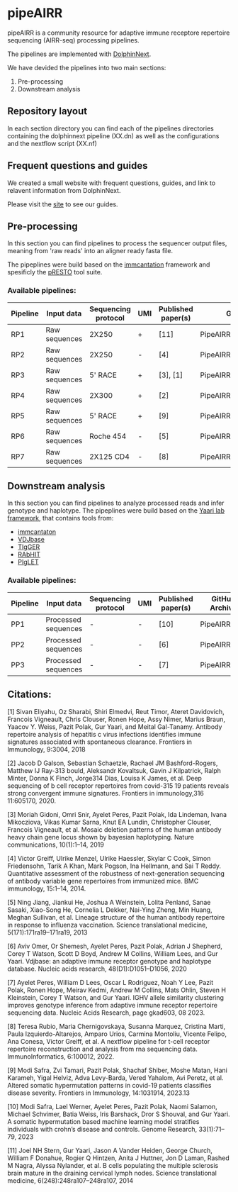 # pipeAIRR


pipeAIRR is a community resource for adaptive immune receptore repertoire sequencing (AIRR-seq) processing pipelines.

The pipelines are implemented with [DolphinNext](https://dolphinnext.readthedocs.io/en/latest/index.html#).

We have devided the pipelines into two main sections:
1. Pre-processing
2. Downstream analysis

##  Repository layout

In each section directory you can find each of the pipelines directories containing the dolphinnext pipeline (XX.dn) as well as the configurations and the nextflow script (XX.nf)


## Frequent questions and guides

We created a small website with frequent questions, guides, and link to relavent information from DolphinNext. 

Please visit the [site](https://pipeairr.github.io/pipeAIRR/) to see our guides. 

## Pre-processing

In this section you can find pipelines to process the sequencer output files, meaning from 'raw reads' into an aligner ready fasta file.

The pipeplines were build based on the [immcantation](https://immcantation.readthedocs.io/en/stable/) framework and spesificly the [pRESTO](https://presto.readthedocs.io/) tool suite.

### Available pipelines:


| Pipeline       | Input data | Sequencing protocol | UMI        | Published paper(s)                      | GitHub Archive        |
|-----------------------|---------------------|------------------------------|---------------------|--------------------------------------------------|--------------------------------|
| RP1 | Raw  sequences           | 2X250      | +    | [11]              | PipeAIRR/RP1 |
| RP2 | Raw  sequences                 | 2X250      | - | [4] | PipeAIRR/RP2 |
| RP3 | Raw  sequences                 | 5' RACE                      | + |  [3], [1]      | PipeAIRR/RP3 |
| RP4 | Raw  sequences                 | 2X300      | + | [2]         | PipeAIRR/RP4 |
| RP5 | Raw  sequences                 | 5' RACE                      | + | [9]       | PipeAIRR/RP5A,PipeAIRR/RP5B                 |
| RP6 | Raw  sequences                 | Roche 454                    | -  | [5]        | PipeAIRR/RP6  |
| RP7 | Raw  sequences                 | 2X125 CD4                    | -  | [8]       | PipeAIRR/RP7  |


## Downstream analysis

In this section you can find pipelines to analyze processed reads and infer genotype and haplotype.
The pipeplines were build based on the [Yaari lab framework](https://hub.docker.com/repository/docker/peresay/suite), that contains tools from:
- [immcantaton](https://immcantation.readthedocs.io/en/stable/)
- [VDJbase](vdjbase.org)
- [TIgGER](https://tigger.readthedocs.io/en/stable/)
- [RAbHIT](https://yaarilab.bitbucket.io/RAbHIT/)
- [PIgLET](https://yaarilab.github.io/IGHV_reference_book/piglet_package.html)

### Available pipelines:

| Pipeline       | Input data | Sequencing protocol | UMI        | Published paper(s)                      | GitHub Archive        |
|-----------------------|---------------------|------------------------------|---------------------|--------------------------------------------------|--------------------------------|
| PP1  | Processed sequences | -           | -  | [10]        | PipeAIRR/PP1  |
| PP2  | Processed sequences | -           | -  | [6]         | PipeAIRR/PP2  |
| PP3 | Processed sequences | -           | -  | [7]     | PipeAIRR/PP3 |

## Citations:

[1] Sivan Eliyahu, Oz Sharabi, Shiri Elmedvi, Reut Timor, Ateret Davidovich, Francois Vigneault, Chris Clouser, Ronen Hope, Assy Nimer, Marius Braun, Yaacov Y. Weiss, Pazit Polak, Gur Yaari, and Meital Gal-Tanamy. Antibody repertoire analysis of hepatitis c virus infections identifies immune signatures associated with spontaneous clearance. Frontiers in Immunology, 9:3004, 2018

[2] Jacob D Galson, Sebastian Schaetzle, Rachael JM Bashford-Rogers, Matthew IJ Ray-313 bould, Aleksandr Kovaltsuk, Gavin J Kilpatrick, Ralph Minter, Donna K Finch, Jorge314 Dias, Louisa K James, et al. Deep sequencing of b cell receptor repertoires from covid-315 19 patients reveals strong convergent immune signatures. Frontiers in immunology,316 11:605170, 2020.

[3] Moriah Gidoni, Omri Snir, Ayelet Peres, Pazit Polak, Ida Lindeman, Ivana Mikocziova, Vikas Kumar Sarna, Knut EA Lundin, Christopher Clouser, Francois Vigneault, et al. Mosaic deletion patterns of the human antibody heavy chain gene locus shown by bayesian haplotyping. Nature communications, 10(1):1–14, 2019

[4] Victor Greiff, Ulrike Menzel, Ulrike Haessler, Skylar C Cook, Simon Friedensohn, Tarik A Khan, Mark Pogson, Ina Hellmann, and Sai T Reddy. Quantitative assessment of the robustness of next-generation sequencing of antibody variable gene repertoires from immunized mice. BMC immunology, 15:1–14, 2014.

[5] Ning Jiang, Jiankui He, Joshua A Weinstein, Lolita Penland, Sanae Sasaki, Xiao-Song He, Cornelia L Dekker, Nai-Ying Zheng, Min Huang, Meghan Sullivan, et al. Lineage structure of the human antibody repertoire in response to influenza vaccination. Science translational medicine, 5(171):171ra19–171ra19, 2013

[6] Aviv Omer, Or Shemesh, Ayelet Peres, Pazit Polak, Adrian J Shepherd, Corey T Watson, Scott D Boyd, Andrew M Collins, William Lees, and Gur Yaari. Vdjbase: an adaptive immune receptor genotype and haplotype database. Nucleic acids research, 48(D1):D1051–D1056, 2020

[7] Ayelet Peres, William D Lees, Oscar L Rodriguez, Noah Y Lee, Pazit Polak, Ronen Hope, Meirav Kedmi, Andrew M Collins, Mats Ohlin, Steven H Kleinstein, Corey T Watson, and Gur Yaari. IGHV allele similarity clustering improves genotype inference from adaptive immune receptor repertoire sequencing data. Nucleic Acids Research, page gkad603, 08 2023.

[8] Teresa Rubio, Maria Chernigovskaya, Susanna Marquez, Cristina Marti, Paula Izquierdo-Altarejos, Amparo Urios, Carmina Montoliu, Vicente Felipo, Ana Conesa, Victor Greiff, et al. A nextflow pipeline for t-cell receptor repertoire reconstruction and analysis from rna sequencing data. ImmunoInformatics, 6:100012, 2022.

[9] Modi Safra, Zvi Tamari, Pazit Polak, Shachaf Shiber, Moshe Matan, Hani Karameh, Yigal Helviz, Adva Levy-Barda, Vered Yahalom, Avi Peretz, et al. Altered somatic hypermutation patterns in covid-19 patients classifies disease severity. Frontiers in Immunology, 14:1031914, 2023.13

[10] Modi Safra, Lael Werner, Ayelet Peres, Pazit Polak, Naomi Salamon, Michael Schvimer, Batia Weiss, Iris Barshack, Dror S Shouval, and Gur Yaari. A somatic hypermutation based machine learning model stratifies individuals with crohn’s disease and controls. Genome Research, 33(1):71–79, 2023

[11] Joel NH Stern, Gur Yaari, Jason A Vander Heiden, George Church, William F Donahue, Rogier Q Hintzen, Anita J Huttner, Jon D Laman, Rashed M Nagra, Alyssa Nylander, et al. B cells populating the multiple sclerosis brain mature in the draining cervical lymph nodes. Science translational medicine, 6(248):248ra107–248ra107, 2014
